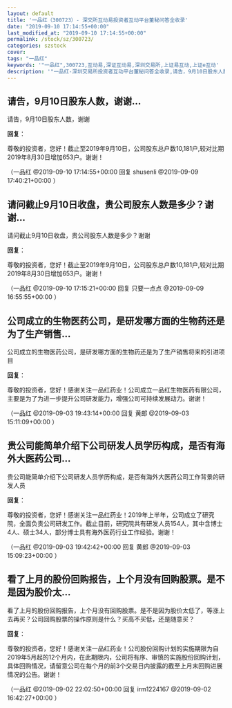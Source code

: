 ```yaml
---
layout: default
title: '一品红（300723）- 深交所互动易投资者互动平台董秘问答全收录'
date: "2019-09-10 17:14:55+00:00"
last_modified_at: "2019-09-10 17:14:55+00:00"
permalink: /stock/sz/300723/
categories: szstock
cover: 
tags: "一品红"
keywords: '"一品红",300723,互动易,深证互动易,深圳交易所,上证易互动,上证e互动'
description: '"一品红-深圳交易所投资者互动平台董秘问答全收录,请告，9月10日股东人数，谢谢"'
---
```


## 请告，9月10日股东人数，谢谢...

请告，9月10日股东人数，谢谢

**回复**：

尊敬的投资者，您好！截止至2019年9月10日，公司股东总户数10,181户,较对比期2019年8月30日增加653户。谢谢！ 

（一品红  @2019-09-10 17:14:55+00:00 回复 shusenli  @2019-09-09 17:40:21+00:00 ）

## 请问截止9月10日收盘，贵公司股东人数是多少？谢谢...

请问截止9月10日收盘，贵公司股东人数是多少？谢谢

**回复**：

尊敬的投资者，您好！截止至2019年9月10日，公司股东总户数10,181户,较对比期2019年8月30日增加653户。谢谢！ 

（一品红  @2019-09-10 17:15:21+00:00 回复 只要一点点  @2019-09-09 16:55:55+00:00 ）

## 公司成立的生物医药公司，是研发哪方面的生物药还是为了生产销售...

公司成立的生物医药公司，是研发哪方面的生物药还是为了生产销售将来的引进项目

**回复**：

尊敬的投资者，您好！感谢关注一品红药业！公司成立一品红生物医药有限公司，主要是为了为进一步提升公司研发能力，增强公司可持续发展动力。谢谢！ 

（一品红  @2019-09-03 19:43:14+00:00 回复 黄郎  @2019-09-03 15:11:09+00:00 ）

## 贵公司能简单介绍下公司研发人员学历构成，是否有海外大医药公司...

贵公司能简单介绍下公司研发人员学历构成，是否有海外大医药公司工作背景的研发人员

**回复**：

尊敬的投资者，您好！感谢关注一品红药业！2019年上半年，公司成立了研究院，全面负责公司研发工作。截止目前，研究院共有研发人员154人，其中含博士4人、硕士34人，部分博士具有海外医药行业工作经验。谢谢！ 

（一品红  @2019-09-03 19:42:42+00:00 回复 黄郎  @2019-09-03 15:09:23+00:00 ）

## 看了上月的股份回购报告，上个月没有回购股票。是不是因为股价太...

看了上月的股份回购报告，上个月没有回购股票。是不是因为股价太低了，等涨上去再买？公司回购股票的操作原则是什么？买高不买低，还是随意买？

**回复**：

尊敬的投资者，您好！感谢关注一品红药业！公司股份回购计划的实施期限为自2019年5月起的12个月内，在此期限内，公司将有序、审慎的实施股份回购计划，具体回购情况，请留意公司在每个月的前3个交易日内披露的截至上月末回购进展情况的公告。谢谢！ 

（一品红  @2019-09-02 22:02:50+00:00 回复 irm1224167  @2019-09-02 16:42:27+00:00 ）

